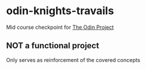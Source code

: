 # odin-knights-travails

Mid course checkpoint for [The Odin Project](https://www.theodinproject.com/about)

## NOT a functional project

Only serves as reinforcement of the covered concepts